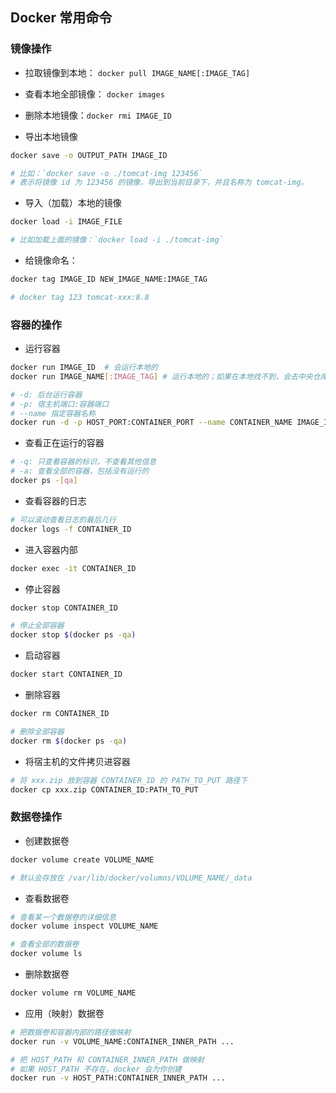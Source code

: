 ## Docker 常用命令

### 镜像操作

- 拉取镜像到本地： `docker pull IMAGE_NAME[:IMAGE_TAG]`

- 查看本地全部镜像： `docker images`

- 删除本地镜像：`docker rmi IMAGE_ID`

- 导出本地镜像

```bash
docker save -o OUTPUT_PATH IMAGE_ID

# 比如：`docker save -o ./tomcat-img 123456`
# 表示将镜像 id 为 123456 的镜像，导出到当前目录下，并且名称为 tomcat-img。
```

- 导入（加载）本地的镜像

```bash
docker load -i IMAGE_FILE

# 比如加载上面的镜像：`docker load -i ./tomcat-img`
```

- 给镜像命名：

```bash
docker tag IMAGE_ID NEW_IMAGE_NAME:IMAGE_TAG

# docker tag 123 tomcat-xxx:8.8
```


### 容器的操作

- 运行容器

```bash
docker run IMAGE_ID  # 会运行本地的
docker run IMAGE_NAME[:IMAGE_TAG] # 运行本地的；如果在本地找不到，会去中央仓库下载镜像然后运行

# -d: 后台运行容器
# -p: 宿主机端口:容器端口
# --name 指定容器名称
docker run -d -p HOST_PORT:CONTAINER_PORT --name CONTAINER_NAME IMAGE_ID|IMAGE_NAME[:IMAGE_TAG]
```

- 查看正在运行的容器 

```bash
# -q: 只查看容器的标识，不查看其他信息
# -a: 查看全部的容器，包括没有运行的
docker ps -[qa]
```

- 查看容器的日志

```bash
# 可以滚动查看日志的最后几行
docker logs -f CONTAINER_ID
```

- 进入容器内部

```bash
docker exec -it CONTAINER_ID
```

- 停止容器 

```bash
docker stop CONTAINER_ID

# 停止全部容器
docker stop $(docker ps -qa)
```

- 启动容器

```bash
docker start CONTAINER_ID
```

- 删除容器 

```bash
docker rm CONTAINER_ID

# 删除全部容器
docker rm $(docker ps -qa)
```

- 将宿主机的文件拷贝进容器

```bash
# 将 xxx.zip 放到容器 CONTAINER_ID 的 PATH_TO_PUT 路径下
docker cp xxx.zip CONTAINER_ID:PATH_TO_PUT
```

### 数据卷操作

- 创建数据卷

```bash
docker volume create VOLUME_NAME

# 默认会存放在 /var/lib/docker/volumns/VOLUME_NAME/_data
```

- 查看数据卷

```bash
# 查看某一个数据卷的详细信息
docker volume inspect VOLUME_NAME

# 查看全部的数据卷
docker volume ls
```

- 删除数据卷

```bash
docker volume rm VOLUME_NAME
```

- 应用（映射）数据卷

```bash
# 把数据卷和容器内部的路径做映射
docker run -v VOLUME_NAME:CONTAINER_INNER_PATH ...

# 把 HOST_PATH 和 CONTAINER_INNER_PATH 做映射
# 如果 HOST_PATH 不存在，docker 会为你创建
docker run -v HOST_PATH:CONTAINER_INNER_PATH ...
```
